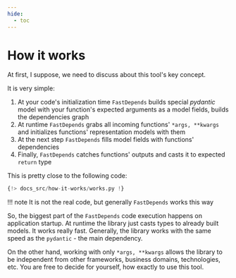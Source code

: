 ```yaml
---
hide:
  - toc
---
```


# How it works

At first, I suppose, we need to discuss about this tool's key concept.

It is very simple:

1. At your code's initialization time `FastDepends` builds special *pydantic* model with your function's expected arguments as a model fields, builds the dependencies graph
2. At runtime `FastDepends` grabs all incoming functions' `*args, **kwargs` and initializes functions' representation models with them
3. At the next step `FastDepends` fills model fields with functions' dependencies
4. Finally, `FastDepends` catches functions' outputs and casts it to expected `return` type

This is pretty close to the following code:

```python linenums="1"
{!> docs_src/how-it-works/works.py !}
```

!!! note
    It is not the real code, but generally `FastDepends` works this way

So, the biggest part of the `FastDepends` code execution happens on application startup.
At runtime the library just casts types to already built models. It works really fast.
Generally, the library works with the same speed as the `pydantic` - the main dependency.

On the other hand, working with only `*args, **kwargs` allows the library to be independent
from other frameworks, business domains, technologies, etc. You are free to decide for
yourself, how exactly to use this tool.
